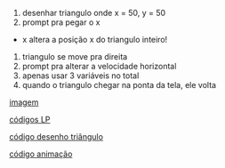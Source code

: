 1. desenhar triangulo onde x = 50, y = 50
1. prompt pra pegar o x
  - x altera a posição x do triangulo inteiro!
1. triangulo se move pra direita
1. prompt pra alterar a velocidade horizontal
1. apenas usar 3 variáveis no total
1. quando o triangulo chegar na ponta da tela, ele volta

[imagem](https://imgur.com/a/NIpRY)

[códigos LP](https://github.com/matheuslessarodrigues/LP-Codes)

[código desenho triângulo](https://github.com/matheuslessarodrigues/LP-Codes/blob/master/index.html)

[código animação](https://github.com/matheuslessarodrigues/LP-Codes/blob/master/animation.html)
